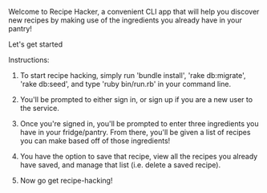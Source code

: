 Welcome to Recipe Hacker, a convenient CLI app that will help you discover new recipes by making use of the ingredients you already have in your pantry!

Let's get started

Instructions:

1. To start recipe hacking, simply run 'bundle install', 'rake db:migrate', 'rake db:seed', and type 'ruby bin/run.rb' in your command line.

2. You'll be prompted to either sign in, or sign up if you are a new user to the service.

3. Once you're signed in, you'll be prompted to enter three ingredients you have in your fridge/pantry. From there, you'll be given a list of recipes you can make based off of those ingredients!

4. You have the option to save that recipe, view all the recipes you already have saved, and manage that list (i.e. delete a saved recipe).

5. Now go get recipe-hacking!

